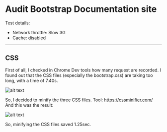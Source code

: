 # Audit Bootstrap Documentation site

Test details:
* Network throttle: Slow 3G
* Cache: disabled

***
## CSS
First of all, I checked in Chrome Dev tools how many request are recorded. I found out that the CSS files (especially the bootstrap.css) are taking too long, with a time of 7.40s.

![alt text](https://github.com/s44s/performance-matters/src/images/screen1.png "Screen")

So, I decided to minify the three CSS files. Tool: https://cssminifier.com/ And this was the result:

![alt text](https://github.com/s44s/performance-matters/src/images/screen2.png "Screen")

So, minifying the CSS files saved 1.25sec.
